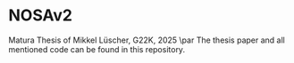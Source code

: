# NOSAv2
Matura Thesis of Mikkel Lüscher, G22K, 2025 \par
The thesis paper and all mentioned code can be found in this repository.
